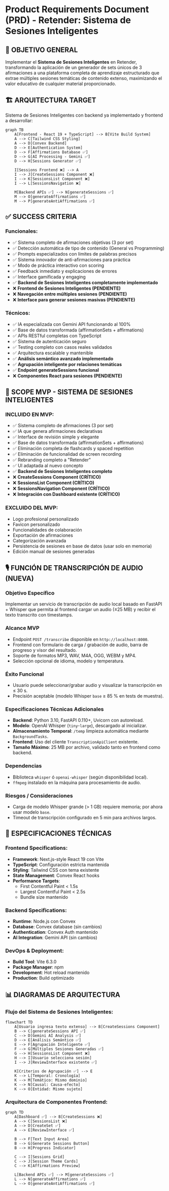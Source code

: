 # Product Requirements Document (PRD) - Retender: Sistema de Sesiones Inteligentes

## 🎯 OBJETIVO GENERAL
Implementar el **Sistema de Sesiones Inteligentes** en Retender, transformando la aplicación de un generador de sets únicos de 3 afirmaciones a una plataforma completa de aprendizaje estructurado que extrae múltiples sesiones temáticas de contenido extenso, maximizando el valor educativo de cualquier material proporcionado.

## 🏗️ ARQUITECTURA TARGET
Sistema de Sesiones Inteligentes con backend ya implementado y frontend a desarrollar:

```mermaid
graph TB
    A[Frontend - React 19 + TypeScript] --> B[Vite Build System]
    A --> C[Tailwind CSS Styling]
    A --> D[Convex Backend]
    D --> E[Authentication System]
    D --> F[Affirmations Database ✅]
    D --> G[AI Processing - Gemini ✅]
    D --> H[Sessions Generator ✅]

    I[Sessions Frontend ❌] --> A
    I --> J[CreateSessions Component ❌]
    I --> K[SessionsList Component ❌]
    I --> L[SessionsNavigation ❌]

    M[Backend APIs ✅] --> N[generateSessions ✅]
    M --> O[generateAffirmations ✅]
    M --> P[generateAntiAffirmations ✅]
```

## ✅ SUCCESS CRITERIA
### Funcionales:
- ✅ Sistema completo de afirmaciones objetivas (3 por set)
- ✅ Detección automática de tipo de contenido (General vs Programming)
- ✅ Prompts especializados con límites de palabras precisos
- ✅ Sistema innovador de anti-afirmaciones para práctica
- ✅ Modo de práctica interactivo con scoring
- ✅ Feedback inmediato y explicaciones de errores
- ✅ Interface gamificada y engaging
- ✅ **Backend de Sesiones Inteligentes completamente implementado**
- ❌ **Frontend de Sesiones Inteligentes (PENDIENTE)**
- ❌ **Navegación entre múltiples sesiones (PENDIENTE)**
- ❌ **Interface para generar sesiones masivas (PENDIENTE)**

### Técnicos:
- ✅ IA especializada con Gemini API funcionando al 100%
- ✅ Base de datos transformada (affirmationSets + affirmations)
- ✅ APIs RESTful completas con TypeScript
- ✅ Sistema de autenticación seguro
- ✅ Testing completo con casos reales validados
- ✅ Arquitectura escalable y mantenible
- ✅ **Análisis semántico avanzado implementado**
- ✅ **Agrupación inteligente por relaciones temáticas**
- ✅ **Endpoint generateSessions funcional**
- ❌ **Componentes React para sesiones (PENDIENTE)**

## 🎯 SCOPE MVP - SISTEMA DE SESIONES INTELIGENTES
### INCLUIDO EN MVP:
- ✅ Sistema completo de afirmaciones (3 por set)
- ✅ IA que genera afirmaciones declarativas
- ✅ Interface de revisión simple y elegante
- ✅ Base de datos transformada (affirmationSets + affirmations)
- ✅ Eliminación completa de flashcards y spaced repetition
- ✅ Eliminación de funcionalidad de screen recording
- ✅ Rebranding completo a "Retender"
- ✅ UI adaptada al nuevo concepto
- ✅ **Backend de Sesiones Inteligentes completo**
- ❌ **CreateSessions Component (CRÍTICO)**
- ❌ **SessionsList Component (CRÍTICO)**
- ❌ **SessionsNavigation Component (CRÍTICO)**
- ❌ **Integración con Dashboard existente (CRÍTICO)**

### EXCLUIDO DEL MVP:
- Logo profesional personalizado
- Favicon personalizado
- Funcionalidades de colaboración
- Exportación de afirmaciones
- Categorización avanzada
- Persistencia de sesiones en base de datos (usar solo en memoria)
- Edición manual de sesiones generadas

## 🎙️ FUNCIÓN DE TRANSCRIPCIÓN DE AUDIO (NUEVA)

### Objetivo Específico
Implementar un servicio de transcripción de audio local basado en FastAPI + Whisper que permita al frontend cargar un audio (≤25 MB) y recibir el texto transcrito con timestamps.

### Alcance MVP
- Endpoint `POST /transcribe` disponible en `http://localhost:8000`.
- Frontend con formulario de carga / grabación de audio, barra de progreso y visor del resultado.
- Soporte de formatos MP3, WAV, M4A, OGG, WEBM y MP4.
- Selección opcional de idioma, modelo y temperatura.

### Éxito Funcional
- Usuario puede seleccionar/​grabar audio y visualizar la transcripción en ≤ 30 s.
- Precisión aceptable (modelo Whisper `base` ≥ 85 % en tests de muestra).

### Especificaciones Técnicas Adicionales
- **Backend**: Python 3.10, FastAPI 0.110+, Uvicorn con autoreload.
- **Modelo**: OpenAI Whisper (`tiny`-`large`), descargado al inicializar.
- **Almacenamiento Temporal**: `/temp` limpieza automática mediante `BackgroundTasks`.
- **Frontend**: Uso del cliente `TranscriptionApiClient` existente.
- **Tamaño Máximo**: 25 MB por archivo, validado tanto en frontend como backend.

### Dependencias
- Biblioteca `whisper` ó `openai-whisper` (según disponibilidad local).
- `ffmpeg` instalado en la máquina para procesamiento de audio.

### Riesgos / Consideraciones
- Carga de modelo Whisper grande (> 1 GB) requiere memoria; por ahora usar modelo `base`.
- Timeout de transcripción configurado en 5 min para archivos largos.

## 🔧 ESPECIFICACIONES TÉCNICAS
### Frontend Specifications:
- **Framework**: Next.js-style React 19 con Vite
- **TypeScript**: Configuración estricta mantenida
- **Styling**: Tailwind CSS con tema existente
- **State Management**: Convex React hooks
- **Performance Targets**: 
  - First Contentful Paint < 1.5s
  - Largest Contentful Paint < 2.5s
  - Bundle size mantenido

### Backend Specifications:
- **Runtime**: Node.js con Convex
- **Database**: Convex database (sin cambios)
- **Authentication**: Convex Auth mantenido
- **AI Integration**: Gemini API (sin cambios)

### DevOps & Deployment:
- **Build Tool**: Vite 6.3.0
- **Package Manager**: npm
- **Development**: Hot reload mantenido
- **Production**: Build optimizado

## 📊 DIAGRAMAS DE ARQUITECTURA

### Flujo del Sistema de Sesiones Inteligentes:
```mermaid
flowchart TD
    A[Usuario ingresa texto extenso] --> B[CreateSessions Component]
    B --> C[generateSessions API ✅]
    C --> D[Gemini AI Analysis ✅]
    D --> E[Análisis Semántico ✅]
    E --> F[Agrupación Inteligente ✅]
    F --> G[Múltiples Sesiones Generadas ✅]
    G --> H[SessionsList Component ❌]
    H --> I[Usuario selecciona sesión]
    I --> J[ReviewInterface existente ✅]

    K[Criterios de Agrupación ✅] --> E
    K --> L[Temporal: Cronología]
    K --> M[Temático: Mismo dominio]
    K --> N[Causal: Causa-efecto]
    K --> O[Entidad: Mismo sujeto]
```

### Arquitectura de Componentes Frontend:
```mermaid
graph TD
    A[Dashboard ✅] --> B[CreateSessions ❌]
    A --> C[SessionsList ❌]
    A --> D[CreateSet ✅]
    A --> E[ReviewInterface ✅]

    B --> F[Text Input Area]
    B --> G[Generate Sessions Button]
    B --> H[Progress Indicator]

    C --> I[Sessions Grid]
    C --> J[Session Theme Cards]
    C --> K[Affirmations Preview]

    L[Backend APIs ✅] --> M[generateSessions ✅]
    L --> N[generateAffirmations ✅]
    L --> O[generateAntiAffirmations ✅]
```
